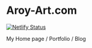 # Aroy-Art.com

[![Netlify Status](https://api.netlify.com/api/v1/badges/17a4ec01-7490-42df-822b-b5b6f808bca7/deploy-status)](https://app.netlify.com/sites/aroy-art/deploys)

My Home page / Portfolio / Blog
